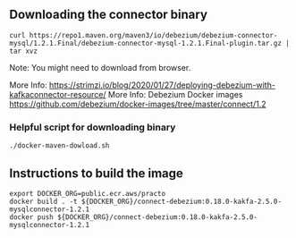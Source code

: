 ## Downloading the connector binary
```
curl https://repo1.maven.org/maven3/io/debezium/debezium-connector-mysql/1.2.1.Final/debezium-connector-mysql-1.2.1.Final-plugin.tar.gz | tar xvz
```
Note: You might need to download from browser.

More Info: https://strimzi.io/blog/2020/01/27/deploying-debezium-with-kafkaconnector-resource/
More Info: Debezium Docker images https://github.com/debezium/docker-images/tree/master/connect/1.2

### Helpful script for downloading binary
`./docker-maven-dowload.sh`

## Instructions to build the image
```
export DOCKER_ORG=public.ecr.aws/practo
docker build . -t ${DOCKER_ORG}/connect-debezium:0.18.0-kakfa-2.5.0-mysqlconnector-1.2.1
docker push ${DOCKER_ORG}/connect-debezium:0.18.0-kakfa-2.5.0-mysqlconnector-1.2.1
```
